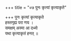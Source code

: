 +++
title = "०७ पुनः कृत्यां कृत्याकृते"

+++
पुनः कृत्यां कृत्याकृते  
हस्तगृह्य परा णय ।  
समक्षम् अस्मा आ दध्मो  
यथा कृत्याकृतं हनत् ॥